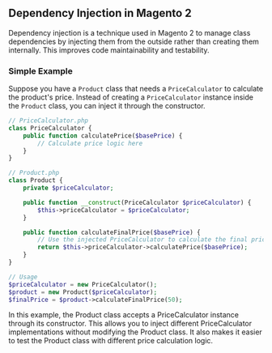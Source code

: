 ## Dependency Injection in Magento 2

Dependency injection is a technique used in Magento 2 to manage class dependencies by injecting them from the outside rather than creating them internally. This improves code maintainability and testability.

### Simple Example

Suppose you have a `Product` class that needs a `PriceCalculator` to calculate the product's price. Instead of creating a `PriceCalculator` instance inside the `Product` class, you can inject it through the constructor.

```php
// PriceCalculator.php
class PriceCalculator {
    public function calculatePrice($basePrice) {
        // Calculate price logic here
    }
}

// Product.php
class Product {
    private $priceCalculator;

    public function __construct(PriceCalculator $priceCalculator) {
        $this->priceCalculator = $priceCalculator;
    }

    public function calculateFinalPrice($basePrice) {
        // Use the injected PriceCalculator to calculate the final price
        return $this->priceCalculator->calculatePrice($basePrice);
    }
}

// Usage
$priceCalculator = new PriceCalculator();
$product = new Product($priceCalculator);
$finalPrice = $product->calculateFinalPrice(50);
```


In this example, the Product class accepts a PriceCalculator instance through its constructor. This allows you to inject different PriceCalculator implementations without modifying the Product class. It also makes it easier to test the Product class with different price calculation logic.